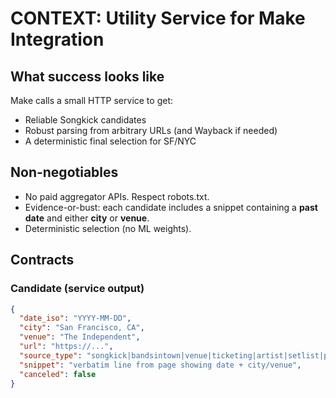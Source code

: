 # CONTEXT: Utility Service for Make Integration

## What success looks like
Make calls a small HTTP service to get:
- Reliable Songkick candidates
- Robust parsing from arbitrary URLs (and Wayback if needed)
- A deterministic final selection for SF/NYC

## Non-negotiables
- No paid aggregator APIs. Respect robots.txt.
- Evidence-or-bust: each candidate includes a snippet containing a **past date** and either **city** or **venue**.
- Deterministic selection (no ML weights).

## Contracts

### Candidate (service output)
```json
{
  "date_iso": "YYYY-MM-DD",
  "city": "San Francisco, CA",
  "venue": "The Independent",
  "url": "https://...",
  "source_type": "songkick|bandsintown|venue|ticketing|artist|setlist|press",
  "snippet": "verbatim line from page showing date + city/venue",
  "canceled": false
}
